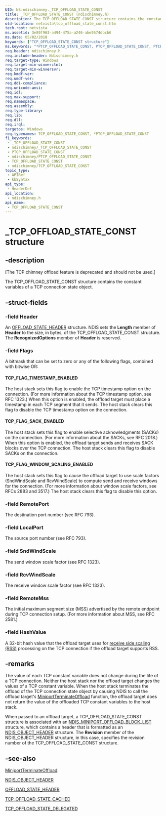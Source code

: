 ```yaml
---
UID: NS:ndischimney._TCP_OFFLOAD_STATE_CONST
title: _TCP_OFFLOAD_STATE_CONST (ndischimney.h)
description: The TCP_OFFLOAD_STATE_CONST structure contains the constant variables of a TCP connection state object.
old-location: netvista\tcp_offload_state_const.htm
tech.root: netvista
ms.assetid: 3e80f963-a494-475a-a246-abe5674dbcb6
ms.date: 05/02/2018
keywords: ["TCP_OFFLOAD_STATE_CONST structure"]
ms.keywords: "*PTCP_OFFLOAD_STATE_CONST, PTCP_OFFLOAD_STATE_CONST, PTCP_OFFLOAD_STATE_CONST structure pointer [Network Drivers Starting with Windows Vista], TCP_OFFLOAD_STATE_CONST, TCP_OFFLOAD_STATE_CONST structure [Network Drivers Starting with Windows Vista], _TCP_OFFLOAD_STATE_CONST, ndischimney/PTCP_OFFLOAD_STATE_CONST, ndischimney/TCP_OFFLOAD_STATE_CONST, netvista.tcp_offload_state_const, tcp_chim_struct_d6f90719-24f7-49d1-9253-5d5db776f192.xml"
req.header: ndischimney.h
req.include-header: Ndischimney.h
req.target-type: Windows
req.target-min-winverclnt: 
req.target-min-winversvr: 
req.kmdf-ver: 
req.umdf-ver: 
req.ddi-compliance: 
req.unicode-ansi: 
req.idl: 
req.max-support: 
req.namespace: 
req.assembly: 
req.type-library: 
req.lib: 
req.dll: 
req.irql: 
targetos: Windows
req.typenames: TCP_OFFLOAD_STATE_CONST, *PTCP_OFFLOAD_STATE_CONST
f1_keywords:
 - _TCP_OFFLOAD_STATE_CONST
 - ndischimney/_TCP_OFFLOAD_STATE_CONST
 - PTCP_OFFLOAD_STATE_CONST
 - ndischimney/PTCP_OFFLOAD_STATE_CONST
 - TCP_OFFLOAD_STATE_CONST
 - ndischimney/TCP_OFFLOAD_STATE_CONST
topic_type:
 - APIRef
 - kbSyntax
api_type:
 - HeaderDef
api_location:
 - ndischimney.h
api_name:
 - TCP_OFFLOAD_STATE_CONST
---
```


# _TCP_OFFLOAD_STATE_CONST structure


## -description

<p class="CCE_Message">[The TCP chimney offload feature is deprecated and should not be used.]

The TCP_OFFLOAD_STATE_CONST structure contains the constant variables of a TCP connection state
  object.

## -struct-fields

### -field Header

An 
     <a href="/windows-hardware/drivers/ddi/ndischimney/ns-ndischimney-_offload_state_header">OFFLOAD_STATE_HEADER</a> structure. NDIS
     sets the 
     <b>Length</b> member of 
     <b>Header</b> to the size, in bytes, of the TCP_OFFLOAD_STATE_CONST structure. The 
     <b>RecognizedOptions</b> member of 
     <b>Header</b> is reserved.

### -field Flags

A bitmask that can be set to zero or any of the following flags, combined with bitwise OR:
     





#### TCP_FLAG_TIMESTAMP_ENABLED

The host stack sets this flag to enable the TCP timestamp option on the connection. (For more
       information about the TCP timestamp option, see RFC 1323.) When this option is enabled, the offload
       target must place a timestamp in each TCP segment that it sends. The host stack clears this flag to
       disable the TCP timestamp option on the connection.



#### TCP_FLAG_SACK_ENABLED

The host stack sets this flag to enable selective acknowledgments (SACKs) on the connection.
       (For more information about the SACKs, see RFC 2018.) When this option is enabled, the offload target
       sends and receives SACK blocks over the TCP connection. The host stack clears this flag to disable
       SACKs on the connection.



#### TCP_FLAG_WINDOW_SCALING_ENABLED

The host stack sets this flag to cause the offload target to use scale factors (SndWindScale and
       RcvWindScale) to compute send and receive windows for the connection. (For more information about
       window scale factors, see RFCs 2883 and 3517.) The host stack clears this flag to disable this
       option.

### -field RemotePort

The destination port number (see RFC 793).

### -field LocalPort

The source port number (see RFC 793).

### -field SndWindScale

The send window scale factor (see RFC 1323).

### -field RcvWindScale

The receive window scale factor (see RFC 1323).

### -field RemoteMss

The initial maximum segment size (MSS) advertised by the remote endpoint during TCP connection
     setup. (For more information about MSS, see RFC 2581.)

### -field HashValue

A 32-bit hash value that the offload target uses for 
     <a href="/windows-hardware/drivers/network/receive-side-scaling-on-an-offloaded-tcp-connection">receive side
     scaling (RSS)</a> processing on the TCP connection if the offload target supports RSS.

## -remarks

The value of each TCP constant variable does not change during the life of a TCP connection. Neither
    the host stack nor the offload target changes the values of a TCP constant variable. When the host stack
    terminates the offload of the TCP connection state object by causing NDIS to call the offload target's 
    <a href="/windows-hardware/drivers/ddi/ndischimney/nc-ndischimney-w_terminate_offload_handler">
    MiniportTerminateOffload</a> function, the offload target does not return the value of the offloaded
    TCP constant variables to the host stack.

When passed to an offload target, a TCP_OFFLOAD_STATE_CONST structure is associated with an 
    <a href="/windows-hardware/drivers/ddi/ndischimney/ns-ndischimney-_ndis_miniport_offload_block_list">
    NDIS_MINIPORT_OFFLOAD_BLOCK_LIST</a> structure, which contains a header that is formatted as an 
    <a href="/windows-hardware/drivers/ddi/ntddndis/ns-ntddndis-_ndis_object_header">NDIS_OBJECT_HEADER</a> structure. The 
    <b>Revision</b> member of the NDIS_OBJECT_HEADER structure, in this case, specifies the revision number of
    the TCP_OFFLOAD_STATE_CONST structure.

## -see-also

<a href="/windows-hardware/drivers/ddi/ndischimney/nc-ndischimney-w_terminate_offload_handler">MiniportTerminateOffload</a>



<a href="/windows-hardware/drivers/ddi/ntddndis/ns-ntddndis-_ndis_object_header">NDIS_OBJECT_HEADER</a>



<a href="/windows-hardware/drivers/ddi/ndischimney/ns-ndischimney-_offload_state_header">OFFLOAD_STATE_HEADER</a>



<a href="/windows-hardware/drivers/ddi/ndischimney/ns-ndischimney-_tcp_offload_state_cached">TCP_OFFLOAD_STATE_CACHED</a>



<a href="/windows-hardware/drivers/ddi/ndischimney/ns-ndischimney-_tcp_offload_state_delegated">TCP_OFFLOAD_STATE_DELEGATED</a>